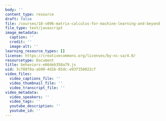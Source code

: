 ```yaml
---
body: ''
content_type: resource
draft: false
file: /courses/18-s096-matrix-calculus-for-machine-learning-and-beyond-january-iap-2022/behaviors-e66deb358a79.js
file_type: text/javascript
image_metadata:
  caption: ''
  credit: ''
  image-alt: ''
learning_resource_types: []
license: https://creativecommons.org/licenses/by-nc-sa/4.0/
resourcetype: Document
title: behaviors-e66deb358a79.js
uid: 3cf08f8a-ab90-4d1b-85dc-e93f358022cf
video_files:
  video_captions_file: ''
  video_thumbnail_file: ''
  video_transcript_file: ''
video_metadata:
  video_speakers: ''
  video_tags: ''
  youtube_description: ''
  youtube_id: ''
---
```

